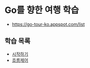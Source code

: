 # Go를 향한 여행 학습

- https://go-tour-ko.appspot.com/list

## 학습 목록

- [시작하기][basics]
- [흐름제어][flowcontrol]

[basics]: ./basics
[flowcontrol]: ./flowcontrol